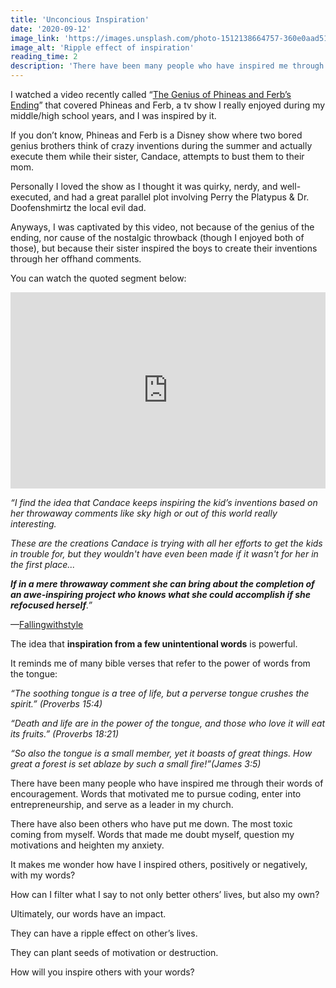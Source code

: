 ```yaml
---
title: 'Unconcious Inspiration'
date: '2020-09-12'
image_link: 'https://images.unsplash.com/photo-1512138664757-360e0aad5132?ixlib=rb-1.2.1&ixid=eyJhcHBfaWQiOjEyMDd9&auto=format&fit=crop&w=1351&q=80'
image_alt: 'Ripple effect of inspiration'
reading_time: 2
description: 'There have been many people who have inspired me through their words of encouragement. Words that motivated me to pursue coding...'
---
```

I watched a video recently called “[The Genius of Phineas and Ferb’s Ending](https://www.youtube.com/watch?v=x5eSZevcyNg)” that covered Phineas and Ferb, a tv show I really enjoyed during my middle/high school years, and I was inspired by it.

If you don’t know, Phineas and Ferb is a Disney show where two bored genius brothers think of crazy inventions during the summer and actually execute them while their sister, Candace, attempts to bust them to their mom.

Personally I loved the show as I thought it was quirky, nerdy, and well-executed, and had a great parallel plot involving Perry the Platypus & Dr. Doofenshmirtz the local evil dad.

Anyways, I was captivated by this video, not because of the genius of the ending, nor cause of the nostalgic throwback (though I enjoyed both of those), but because their sister inspired the boys to create their inventions through her offhand comments. 

You can watch the quoted segment below:

<div className="video-container" style="position:relative;padding-bottom:56.25%;padding-top:30px;height:0;overflow:hidden;"><iframe style="position:absolute;top:0;left:0;width:100%;height:100%;" src="https://www.youtube.com/embed/x5eSZevcyNg" frameBorder="0" allow="accelerometer; autoplay; encrypted-media; gyroscope; picture-in-picture" allowfullscreen></iframe></div>

*“I find the idea that Candace keeps inspiring the kid’s inventions based on her throwaway comments like sky high or out of this world really interesting.*

*These are the creations Candace is trying with all her efforts to get the kids in trouble for, but they wouldn't have even been made if it wasn't for her in the first place...*

*__If in a mere throwaway comment she can bring about the completion of an awe-inspiring project who knows what she could accomplish if she refocused herself__.”*

—[Fallingwithstyle](https://www.youtube.com/channel/UCCedvnY7IzASNsoDquT9UeQ)

The idea that __inspiration from a few unintentional words__ is powerful.

It reminds me of many bible verses that refer to the power of words from the tongue:

*“The soothing tongue is a tree of life, but a perverse tongue crushes the spirit.” (Proverbs 15:4)*

*“Death and life are in the power of the tongue, and those who love it will eat its fruits.” (Proverbs 18:21)*

*“So also the tongue is a small member, yet it boasts of great things. How great a forest is set ablaze by such a small fire!”(James 3:5)*

There have been many people who have inspired me through their words of encouragement. Words that motivated me to pursue coding, enter into entrepreneurship, and serve as a leader in my church.

There have also been others who have put me down. The most toxic coming from myself. Words that made me doubt myself, question my motivations and heighten my anxiety.

It makes me wonder how have I inspired others, positively or negatively, with my words?

How can I filter what I say to not only better others’ lives, but also my own?

Ultimately, our words have an impact.

They can have a ripple effect on other’s lives.

They can plant seeds of motivation or destruction.

How will you inspire others with your words?